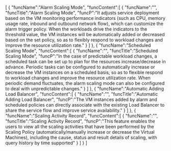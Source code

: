 [
	{
		"funcName":"Alarm Scaling Mode",
		"funcContent":[
			{
				"funcName":"",
				"funcTitle":"Alarm Scaling Mode",
				"funcP":"It adjusts service deployment based on the VM monitoring performance indicators (such as CPU, memory usage rate, inbound and outbound network flow), which can customize the alarm trigger policy. When the workloads drive the indicators to the threshold value, the VM instances will be automatically added or decreased based on the set policy, so as to flexibly respond to workload changes and improve the resource utilization rate."
			}
		]
	},
	{
		"funcName":"Scheduled Scaling Mode",
		"funcContent":[
			{
				"funcName":"",
				"funcTitle":"Scheduled Scaling Mode",
				"funcP":"In the case of predictable workload changes, a scheduled task can be set up to plan for the resources increase/decrease in advance. Periodic tasks can be configured to automatically increase or decrease the VM instances on a scheduled basis, so as to flexible respond to workload changes and improve the resource utilization rate. When periodic demand fluctuates, the alarm scaling mode can also be configured to deal with unpredictable changes."
			}
		]
	},
	{
		"funcName":"Automatic Adding Load Balancer",
		"funcContent":[
			{
				"funcName":"",
				"funcTitle":"Automatic Adding Load Balancer",
				"funcP":"The VM instances added by alarm and scheduled policies can directly associate with the existing Load Balancer to share the service flow and improve service availability."
			}
		]
	},
	{
		"funcName":"Scaling Activity Record",
		"funcContent":[
			{
				"funcName":"",
				"funcTitle":"Scaling Activity Record",
				"funcP":"This feature enables the users to view all the scaling activities that have been performed by the Scaling Policy (automatically/manually increase or decrease the Virtual Machines), including the cause, status and result details of scaling, with query history by time supported"
			}
		]
	}
]